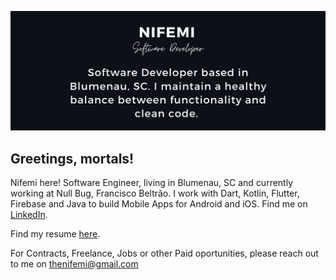 [![Header](https://raw.githubusercontent.com/thenifemi/thenifemi/master/nifemi-banner.png "Header")](https://www.linkedin.com/in/nifemii)

## Greetings, mortals!

Nifemi here! Software Engineer, living in Blumenau, SC and currently working at Null Bug, Francisco Beltrão. I work with Dart, Kotlin, Flutter, Firebase and Java to build Mobile Apps for Android and iOS. Find me on [LinkedIn](https://www.linkedin.com/in/nifemii).

Find my resume [here](https://github.com/thenifemi/thenifemi/blob/master/Nifemi-Diffu-Resume-2021.pdf).

For Contracts, Freelance, Jobs or other Paid oportunities, please reach out to me on thenifemi@gmail.com
